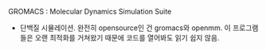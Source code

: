 

GROMACS : Molecular Dynamics Simulation Suite 

- 단백질 시뮬레이션. 완전히 opensource인 건 gromacs와 openmm. 이 프로그램들은 오랜 최적화를 거쳐왔기 때문에 코드를 열어봐도 읽기 쉽지 않음.
